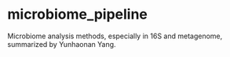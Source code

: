 # microbiome_pipeline
Microbiome analysis methods, especially in 16S and metagenome, summarized by Yunhaonan Yang.
